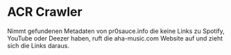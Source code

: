 # ACR Crawler
Nimmt gefundenen Metadaten von pr0sauce.info die keine Links zu Spotify, YouTube oder Deezer haben, ruft die aha-music.com Website auf und zieht sich die Links daraus.